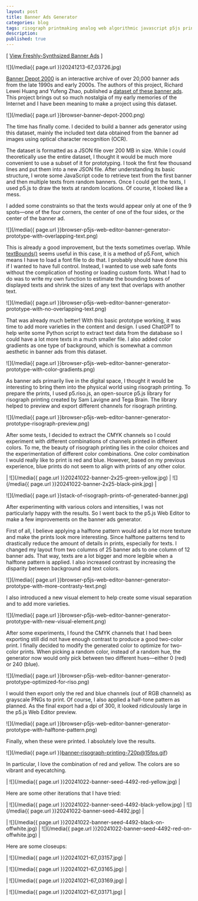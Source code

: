 ```yaml
---
layout: post
title: Banner Ads Generator
categories: blog
tags: risograph printmaking analog web algorithmic javascript p5js print-and-code featured
description:
published: true
---
```


[ [View Freshly-Synthsized Banner Ads](http://ad.jbd.lol/) ]

![](/media{{ page.url }}20241213-67_03726.jpg)

[Banner Depot 2000](https://www.banner-depot-2000.net/) is an interactive archive of over 20,000 banner ads from the late 1990s and early 2000s. The authors of this project, Richard Lewei Huang and Yufeng Zhao, published a [dataset of these banner ads](https://doi.org/10.5281/zenodo.8408539). This project brings out so much nostalgia of my early memories of the Internet and I have been meaning to make a project using this dataset.

<!--more-->

![](/media{{ page.url }}browser-banner-depot-2000.png)

The time has finally come. I decided to build a banner ads generator using this dataset, mainly the included text data obtained from the banner ad images using optical character recognition (OCR).

The dataset is formatted as a JSON file over 200 MB in size. While I could theoretically use the entire dataset, I thought it would be much more convenient to use a subset of it for prototyping. I took the first few thousand lines and put them into a new JSON file. After understanding its basic structure, I wrote some JavaScript code to retrieve text from the first banner and then multiple texts from random banners. Once I could get the texts, I used p5.js to draw the texts at random locations. Of course, it looked like a mess.

I added some constraints so that the texts would appear only at one of the 9 spots—one of the four corners, the center of one of the four sides, or the center of the banner ad.

![](/media{{ page.url }}browser-p5js-web-editor-banner-generator-prototype-with-overlapping-text.png)

This is already a good improvement, but the texts sometimes overlap. While [textBounds()](https://p5js.org/reference/p5.Font/textBounds/) seems useful in this case, it is a method of p5.Font, which means I have to load a font file to do that. I probably should have done this if I wanted to have full control. Instead, I wanted to use web safe fonts without the complication of hosting or loading custom fonts. What I had to do was to write my own function to estimate the bounding boxes of displayed texts and shrink the sizes of any text that overlaps with another text.

![](/media{{ page.url }}browser-p5js-web-editor-banner-generator-prototype-with-no-overlapping-text.png)

That was already much better\! With this basic prototype working, it was time to add more varieties in the content and design. I used ChatGPT to help write some Python script to extract text data from the database so I could have a lot more texts in a much smaller file. I also added color gradients as one type of background, which is somewhat a common aesthetic in banner ads from this dataset.

![](/media{{ page.url }}browser-p5js-web-editor-banner-generator-prototype-with-color-gradients.png)

As banner ads primarily live in the digital space, I thought it would be interesting to bring them into the physical world using risograph printing. To prepare the prints, I used p5.riso.js, an open-source p5.js library for risograph printing created by Sam Lavigne and Tega Brain. The library helped to preview and export different channels for risograph printing.

![](/media{{ page.url }}browser-p5js-web-editor-banner-generator-prototype-risograph-preview.png)

After some tests, I decided to extract the CMYK channels so I could experiment with different combinations of channels printed in different colors. To me, the beauty of risograph printing lies in the color choices and the experimentation of different color combinations. One color combination I would really like to print is red and blue. However, based on my previous experience, blue prints do not seem to align with prints of any other color.

| ![](/media{{ page.url }}20241022-banner-2x25-green-yellow.jpg) | ![](/media{{ page.url }}20241022-banner-2x25-black-pink.jpg) |

![](/media{{ page.url }}stack-of-risograph-prints-of-generated-banner.jpg)

After experimenting with various colors and intensities, I was not particularly happy with the results. So I went back to the p5.js Web Editor to make a few improvements on the banner ads generator.

First of all, I believe applying a halftone pattern would add a lot more texture and make the prints look more interesting. Since halftone patterns tend to drastically reduce the amount of details in prints, especially for texts. I changed my layout from two columns of 25 banner ads to one column of 12 banner ads. That way, texts are a lot bigger and more legible when a halftone pattern is applied. I also increased contrast by increasing the disparity between background and text colors.

![](/media{{ page.url }}browser-p5js-web-editor-banner-generator-prototype-with-more-contrasty-text.png)

I also introduced a new visual element to help create some visual separation and to add more varieties.

![](/media{{ page.url }}browser-p5js-web-editor-banner-generator-prototype-with-new-visual-element.png)

After some experiments, I found the CMYK channels that I had been exporting still did not have enough contrast to produce a good two-color print. I finally decided to modify the generated color to optimize for two-color prints. When picking a random color, instead of a random hue, the generator now would only pick between two different hues—either 0 (red) or 240 (blue).

![](/media{{ page.url }}browser-p5js-web-editor-banner-generator-prototype-optimized-for-riso.png)

I would then export only the red and blue channels (out of RGB channels) as grayscale PNGs to print. Of course, I also applied a half-tone pattern as planned. As the final export had a dpi of 300, it looked ridiculously large in the p5.js Web Editor preview.

![](/media{{ page.url }}browser-p5js-web-editor-banner-generator-prototype-with-halftone-pattern.png)

Finally, when these were printed. I absolutely love the results.

![](/media{{ page.url }}banner-risograph-printing-720p@15fps.gif)

In particular, I love the combination of red and yellow. The colors are so vibrant and eyecatching.

| ![](/media{{ page.url }}20241022-banner-seed-4492-red-yellow.jpg) |

Here are some other iterations that I have tried:

| ![](/media{{ page.url }}20241022-banner-seed-4492-black-yellow.jpg) | ![](/media{{ page.url }}20241022-banner-seed-4492.jpg) |

| ![](/media{{ page.url }}20241022-banner-seed-4492-black-on-offwhite.jpg) | ![](/media{{ page.url }}20241022-banner-seed-4492-red-on-offwhite.jpg) |

Here are some closeups:

| ![](/media{{ page.url }}20241021-67_03157.jpg) |

| ![](/media{{ page.url }}20241021-67_03165.jpg) |

| ![](/media{{ page.url }}20241021-67_03169.jpg) |

| ![](/media{{ page.url }}20241021-67_03171.jpg) |
